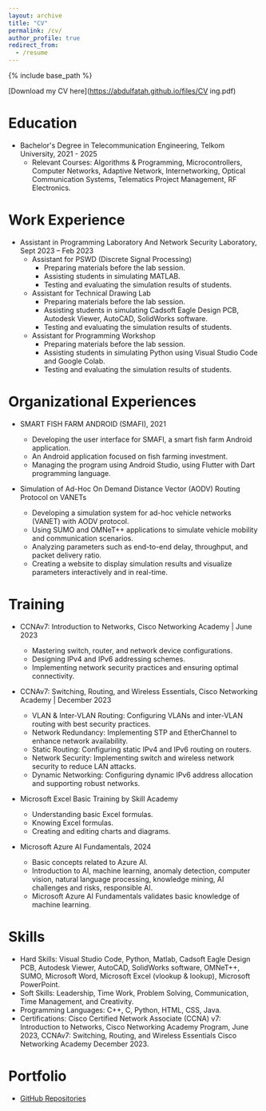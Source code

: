 ```yaml
---
layout: archive
title: "CV"
permalink: /cv/
author_profile: true
redirect_from:
  - /resume
---
```


{% include base_path %}

[Download my CV here](https://abdulfatah.github.io/files/CV ing.pdf)

# Education

* Bachelor's Degree in Telecommunication Engineering, Telkom University, 2021 - 2025
  * Relevant Courses: Algorithms & Programming, Microcontrollers, Computer Networks, Adaptive Network, Internetworking, Optical Communication Systems, Telematics Project Management, RF Electronics.

# Work Experience

* Assistant in Programming Laboratory And Network Security Laboratory, Sept 2023 – Feb 2023
  * Assistant for PSWD (Discrete Signal Processing)
    * Preparing materials before the lab session.
    * Assisting students in simulating MATLAB.
    * Testing and evaluating the simulation results of students.
  * Assistant for Technical Drawing Lab
    * Preparing materials before the lab session.
    * Assisting students in simulating Cadsoft Eagle Design PCB, Autodesk Viewer, AutoCAD, SolidWorks software.
    * Testing and evaluating the simulation results of students.
  * Assistant for Programming Workshop
    * Preparing materials before the lab session.
    * Assisting students in simulating Python using Visual Studio Code and Google Colab.
    * Testing and evaluating the simulation results of students.

# Organizational Experiences

* SMART FISH FARM ANDROID (SMAFI), 2021
  * Developing the user interface for SMAFI, a smart fish farm Android application.
  * An Android application focused on fish farming investment.
  * Managing the program using Android Studio, using Flutter with Dart programming language.

* Simulation of Ad-Hoc On Demand Distance Vector (AODV) Routing Protocol on VANETs
  * Developing a simulation system for ad-hoc vehicle networks (VANET) with AODV protocol.
  * Using SUMO and OMNeT++ applications to simulate vehicle mobility and communication scenarios.
  * Analyzing parameters such as end-to-end delay, throughput, and packet delivery ratio.
  * Creating a website to display simulation results and visualize parameters interactively and in real-time.

# Training

* CCNAv7: Introduction to Networks, Cisco Networking Academy | June 2023
  * Mastering switch, router, and network device configurations.
  * Designing IPv4 and IPv6 addressing schemes.
  * Implementing network security practices and ensuring optimal connectivity.

* CCNAv7: Switching, Routing, and Wireless Essentials, Cisco Networking Academy | December 2023
  * VLAN & Inter-VLAN Routing: Configuring VLANs and inter-VLAN routing with best security practices.
  * Network Redundancy: Implementing STP and EtherChannel to enhance network availability.
  * Static Routing: Configuring static IPv4 and IPv6 routing on routers.
  * Network Security: Implementing switch and wireless network security to reduce LAN attacks.
  * Dynamic Networking: Configuring dynamic IPv6 address allocation and supporting robust networks.

* Microsoft Excel Basic Training by Skill Academy
  * Understanding basic Excel formulas.
  * Knowing Excel formulas.
  * Creating and editing charts and diagrams.

* Microsoft Azure AI Fundamentals, 2024
  * Basic concepts related to Azure AI.
  * Introduction to AI, machine learning, anomaly detection, computer vision, natural language processing, knowledge mining, AI challenges and risks, responsible AI.
  * Microsoft Azure AI Fundamentals validates basic knowledge of machine learning.

# Skills

* Hard Skills: Visual Studio Code, Python, Matlab, Cadsoft Eagle Design PCB, Autodesk Viewer, AutoCAD, SolidWorks software, OMNeT++, SUMO, Microsoft Word, Microsoft Excel (vlookup & lookup), Microsoft PowerPoint.
* Soft Skills: Leadership, Time Work, Problem Solving, Communication, Time Management, and Creativity.
* Programming Languages: C++, C, Python, HTML, CSS, Java.
* Certifications: Cisco Certified Network Associate (CCNA) v7: Introduction to Networks, Cisco Networking Academy Program, June 2023, CCNAv7: Switching, Routing, and Wireless Essentials Cisco Networking Academy December 2023.

# Portfolio

* [GitHub Repositories](https://github.com/AbdulFatahAmrulloh?tab=repositories)